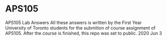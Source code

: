 # APS105
APS105 Lab Answers
All these answers is written by the First Year University of Toronto students for the submition of course assignment of APS105. 
After the course is finished, this repo was set to public.
2020 Jun 3
